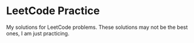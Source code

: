# LeetCode Practice

My solutions for LeetCode problems. These solutions may not be the best ones, I am just practicing.